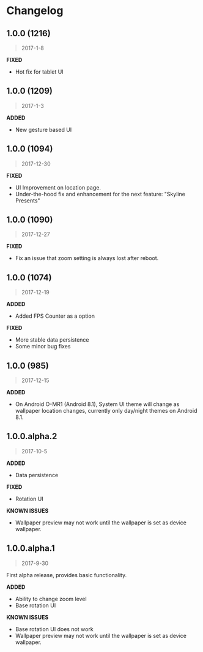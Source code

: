 # Changelog
<!--{h1:.massive-header.-with-tagline}-->

## 1.0.0 (1216)
>2017-1-8

**FIXED**
- Hot fix for tablet UI

## 1.0.0 (1209)
>2017-1-3

**ADDED**
- New gesture based UI

## 1.0.0 (1094)
> 2017-12-30

**FIXED**
- UI Improvement on location page.
- Under-the-hood fix and enhancement for the next feature: "Skyline Presents"

## 1.0.0 (1090)
> 2017-12-27

**FIXED**
- Fix an issue that zoom setting is always lost after reboot.

## 1.0.0 (1074)
> 2017-12-19

**ADDED**
- Added FPS Counter as a option

**FIXED**
- More stable data persistence
- Some minor bug fixes

## 1.0.0 (985)
> 2017-12-15

**ADDED**
- On Android O-MR1 (Android 8.1), System UI theme will change as wallpaper location changes, currently only day/night themes on Android 8.1.

## 1.0.0.alpha.2
> 2017-10-5

**ADDED**
- Data persistence

**FIXED**
- Rotation UI

**KNOWN ISSUES**
- Wallpaper preview may not work until the wallpaper is set as device wallpaper.

## 1.0.0.alpha.1
> 2017-9-30

First alpha release, provides basic functionality.

**ADDED**
- Ability to change zoom level
- Base rotation UI

**KNOWN ISSUES**
- Base rotation UI does not work
- Wallpaper preview may not work until the wallpaper is set as device wallpaper.
